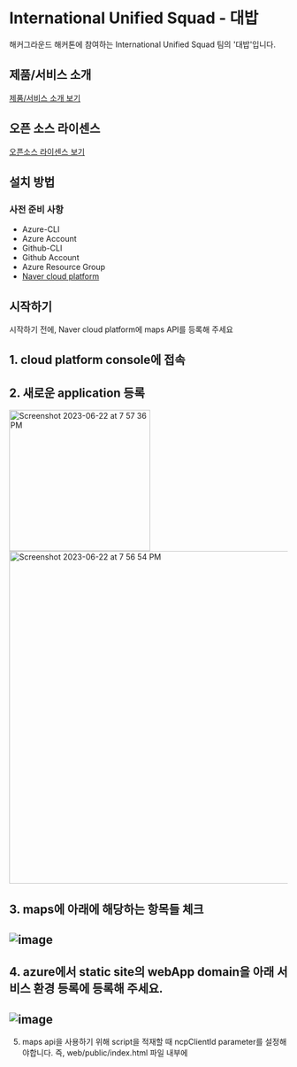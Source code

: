# International Unified Squad - 대밥

해커그라운드 해커톤에 참여하는 International Unified Squad 팀의 '대밥'입니다.

## 제품/서비스 소개

<!-- 아래 링크는 지우지 마세요 -->
[제품/서비스 소개 보기](TOPIC.md)
<!-- 위 링크는 지우지 마세요 -->

## 오픈 소스 라이센스

<!-- 아래 링크는 지우지 마세요 -->
[오픈소스 라이센스 보기](./LICENSE)
<!-- 위 링크는 지우지 마세요 -->

## 설치 방법

### 사전 준비 사항

* Azure-CLI
* Azure Account
* Github-CLI
* Github Account
* Azure Resource Group
* [Naver cloud platform](https://console.ncloud.com/dashboard)

## 시작하기
시작하기 전에, Naver cloud platform에 maps API를 등록해 주세요

## 1. cloud platform console에 접속
   
## 2. 새로운 application 등록
   <img width="255" alt="Screenshot 2023-06-22 at 7 57 36 PM" src="https://github.com/hackersground-kr/IUS/assets/101318878/4fa6f458-4359-4a84-b20a-d1f75e2834d8">

   <img width="601" alt="Screenshot 2023-06-22 at 7 56 54 PM" src="https://github.com/hackersground-kr/IUS/assets/101318878/dea38a15-8c3b-4643-b65c-d3087365b816">
   
## 3. maps에 아래에 해당하는 항목들 체크
   ## ![image](https://github.com/hackersground-kr/IUS/assets/137250351/19d3e47d-955e-4d06-b876-b974a50d3d80)
## 4. azure에서 static site의 webApp domain을 아래 **서비스 환경 등록**에 등록해 주세요.
   ## ![image](https://github.com/hackersground-kr/IUS/assets/137250351/fc56399f-b7d9-4425-acf3-445c9992dc33)
   5. maps api을 사용하기 위해 script을 적재할 때 ncpClientId parameter를 설정해야합니다.
      즉, web/public/index.html 파일 내부에 <script> 태그 ncpClientId 파라미터를 자신이 등록한 네이버 API client-Id로 교체해주세요.

   ```
   <script type="text/javascript" src="https://openapi.map.naver.com/openapi/v3/maps.js?ncpClientId=YOUR_CLIENT_ID"></script>
   ```

## naver cloud platform 

이 프로젝트를 자신의 깃헙에 포킹하세요.

포킹한 아이디는 deployment에 쓰입니다.

<br>

```
다음 백엔드 자동화 툴을 다운받으세요.  (윈도우 파워쉘 스크립트)
```

[백엔드 자동화 툴](./auto-deploy-project.ps1)

```
프로비저닝과 깃허브 workflows 세팅을 도와줍니다.
```

<br>

```
다운 후 우클릭 -> Powershell에서 실행
```

<br>

```
위 프로세스 실행 후 필요한 정보들을 모두 입력해줍니다.
```

<br>

```
매크로 스크립트를 실행 후 포킹한 프로젝트에 가서 Actions를 활성화 합니다.

활성화 후 다음과 같은 Github workflows를 실행합니다. (윈도우 파워쉘 스크립트)
```

```
gh auth login
gh workflow run "Azure deploy" --repo {{자신의 github id}}/IUS
```
